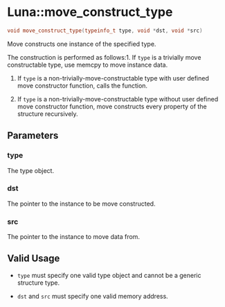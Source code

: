 # Luna::move_construct_type

```c++
void move_construct_type(typeinfo_t type, void *dst, void *src)
```

Move constructs one instance of the specified type. 

The construction is performed as follows:1. If `type` is a trivially move constructable type, use memcpy to move instance data.

1. If `type` is a non-trivially-move-constructable type with user defined move constructor function, calls the function.

1. If `type` is a non-trivially-move-constructable type without user defined move constructor function, move constructs every property of the structure recursively. 

## Parameters
### type
The type object. 

### dst
The pointer to the instance to be move constructed. 

### src
The pointer to the instance to move data from. 

## Valid Usage


* `type` must specify one valid type object and cannot be a generic structure type.

* `dst` and `src` must specify one valid memory address. 

